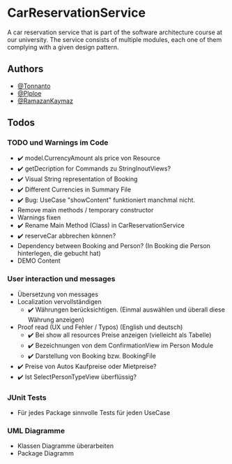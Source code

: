 # CarReservationService

A car reservation service that is part of the software architecture course at our university. The service consists of
multiple modules, each one of them complying with a given design pattern.

## Authors

- [@Tonnanto](https://www.github.com/Tonnanto)
- [@Plploe](https://www.github.com/Plploe)
- [@RamazanKaymaz](https://www.github.com/RamazanKaymaz)

## Todos

### TODO und Warnings im Code

- ✔️ model.CurrencyAmount als price von Resource
- ✔️ getDecription for Commands zu StringInoutViews?
- ✔️ Visual String representation of Booking
- ✔️ Different Currencies in Summary File
- ✔️ Bug: UseCase "showContent" funktioniert manchmal nicht.
- Remove main methods / temporary constructor
- Warnings fixen
- ✔️ Rename Main Method (Class) in CarReservationService
- ✔️ reserveCar abbrechen können?
- Dependency between Booking and Person? (In Booking die Person hinterlegen, die gebucht hat)
- DEMO Content

### User interaction und messages

- Übersetzung von messages
- Localization vervollständigen
    - ✔️ Währungen berücksichtigen. (Einmal auswählen und überall diese Währung anzeigen)
- Proof read (UX und Fehler / Typos) (English und deutsch)
    - ✔️ Bei show all resources Preise anzeigen (vielleicht als Tabelle)
    - ✔️ Bezeichnungen von dem ConfirmationView im Person Module
    - ✔️ Darstellung von Booking bzw. BookingFile
- ✔️ Preise von Autos Kaufpreise oder Mietpreise?
- ✔️ Ist SelectPersonTypeView überflüssig?

### JUnit Tests

- Für jedes Package sinnvolle Tests für jeden UseCase

### UML Diagramme

- Klassen Diagramme überarbeiten
- Package Diagramm